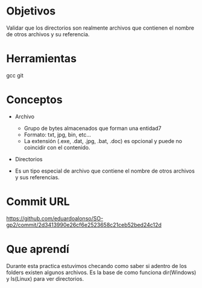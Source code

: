 # Objetivos
Validar que los directorios son realmente archivos que contienen el nombre de otros archivos y su referencia.
# Herramientas
gcc git
# Conceptos
- Archivo
  - Grupo de bytes almacenados que forman una entidad7
  - Formato: txt, jpg, bin, etc...
  - La extensión (.exe, .dat, .jpg, .bat, .doc) es opcional y puede no coincidir con el contenido.

- Directorios
- Es un tipo especial de archivo que contiene el nombre de otros archivos y sus referencias.
# Commit URL
https://github.com/eduardoalonso/SO-gp2/commit/2d3413990e26cf6e2523658c21ceb52bed24c12d
# Que aprendí
Durante esta practica estuvimos checando como saber si adentro de los folders existen algunos archivos. Es la base de como funciona dir(Windows) y ls(Linux) para ver directorios.
